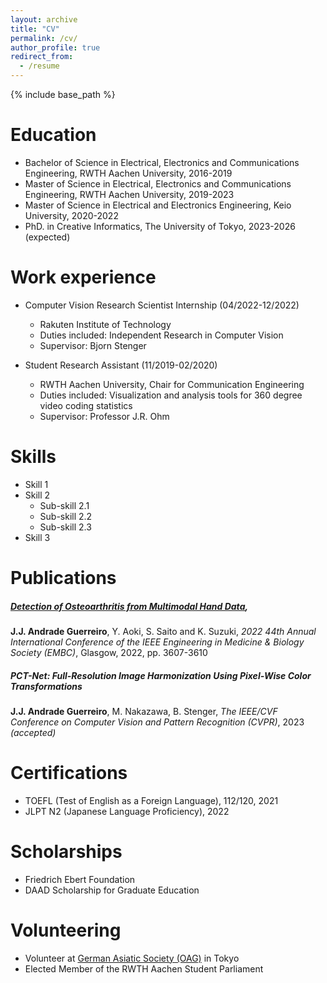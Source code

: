 ```yaml
---
layout: archive
title: "CV"
permalink: /cv/
author_profile: true
redirect_from:
  - /resume
---
```


{% include base_path %}

Education
======
* Bachelor of Science in Electrical, Electronics and Communications Engineering, RWTH Aachen University, 2016-2019
* Master of Science in Electrical, Electronics and Communications Engineering, RWTH Aachen University, 2019-2023 
* Master of Science in Electrical and Electronics Engineering, Keio University, 2020-2022
* PhD. in Creative Informatics, The University of Tokyo, 2023-2026 (expected)

Work experience
======
* Computer Vision Research Scientist Internship (04/2022-12/2022)
  * Rakuten Institute of Technology
  * Duties included: Independent Research in Computer Vision
  * Supervisor: Bjorn Stenger

* Student Research Assistant (11/2019-02/2020)
  * RWTH Aachen University, Chair for Communication Engineering
  * Duties included: Visualization and analysis tools for 360 degree video coding statistics 
  * Supervisor: Professor J.R. Ohm
  
Skills
======
* Skill 1
* Skill 2
  * Sub-skill 2.1
  * Sub-skill 2.2
  * Sub-skill 2.3
* Skill 3

Publications
======
##### [Detection of Osteoarthritis from Multimodal Hand Data](https://ieeexplore.ieee.org/abstract/document/9871560), 
**J.J. Andrade Guerreiro**, Y. Aoki, S. Saito and K. Suzuki,
_2022 44th Annual International Conference of the IEEE Engineering in Medicine & Biology Society (EMBC)_, Glasgow, 2022, pp. 3607-3610

##### PCT-Net: Full-Resolution Image Harmonization Using Pixel-Wise Color Transformations
**J.J. Andrade Guerreiro**, M. Nakazawa, B. Stenger,
_The IEEE/CVF Conference on Computer Vision and Pattern Recognition (CVPR)_, 2023 _(accepted)_ 

Certifications
======
* TOEFL (Test of English as a Foreign Language), 112/120, 2021
* JLPT N2 (Japanese Language Proficiency), 2022
  
Scholarships
======
* Friedrich Ebert Foundation 
* DAAD Scholarship for Graduate Education

Volunteering
======
* Volunteer at [German Asiatic Society (OAG)](https://oag.jp) in Tokyo
* Elected Member of the RWTH Aachen Student Parliament